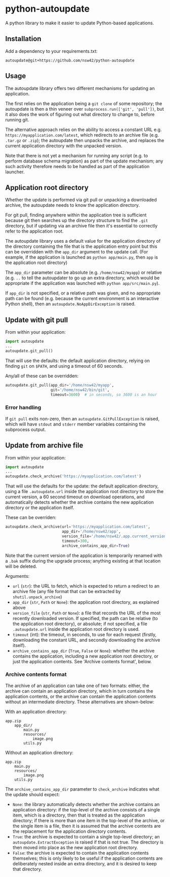 # python-autoupdate

A python library to make it easier to update Python-based applications.

## Installation

Add a dependency to your requirements.txt:

```text
autoupdate@git+https://github.com/nsw42/python-autoupdate
```

## Usage

The autoupdate library offers two different mechanisms for updating an application.

The first relies on the application being a `git clone` of some repository; the autoupdate is then a thin veneer over `subprocess.run(['git', 'pull'])`, but it also does the work of figuring out what directory to change to, before running git.

The alternative approach relies on the ability to access a constant URL e.g. `https://myapplication.com/latest`, which redirects to an archive file (e.g. `.tar.gz` or `.zip`); the autoupdate then unpacks the archive, and replaces the current application directory with the unpacked version.

Note that there is not yet a mechanism for running any script (e.g. to perform database schema migration) as part of the update mechanism; any such activity therefore needs to be handled as part of the application launcher.

## Application root directory

Whether the update is performed via git pull or unpacking a downloaded archive, the autoupdate needs to know the application directory.

For git pull, finding anywhere within the application tree is sufficient because git then searches up the directory structure to find the `.git` directory, but if updating via an archive file then it's essential to correctly refer to the application root.

The autoupdate library uses a default value for the application directory of the directory containing the file that is the application entry point but this can be overridden with the `app_dir` argument to the update call. (For example, if the application is launched as `python app/main.py`, then `app` is the application root directory)

The `app_dir` parameter can be absolute (e.g. `/home/nsw42/myapp`) or relative (e.g. `..` to tell the autoupdater to go up an extra directory, which would be appropriate if the application was launched with `python app/src/main.py`).

If `app_dir` is not specified, or a relative path was given, and no appropriate path can be found (e.g. because the current environment is an interactive Python shell), then an `autoupdate.NoAppDirException` is raised.

## Update with git pull

From within your application:

```python
import autoupdate
...
autoupdate.git_pull()
```

That will use the defaults: the default application directory, relying on finding `git` on `$PATH`, and using a timeout of 60 seconds.

Any/all of these can be overridden:

```python
autoupdate.git_pull(app_dir='/home/nsw42/myapp',
                    git='/home/nsw42/bin/git',
                    timeout=3600)  # in seconds, so 3600 is an hour
```

### Error handling

If `git pull` exits non-zero, then an `autoupdate.GitPullException` is raised, which will have `stdout` and `stderr` member variables containing the subprocess output.

## Update from archive file

From within your application:

```python
import autoupdate
...
autoupdate.check_archive('https://myapplication.com/latest')
```

That will use the defaults for the update: the default application directory, using a file `.autoupdate.url` inside the application root directory to store the current version, a 60 second timeout on download operations, and automatically detects whether the archive contains the new application directory or the application itself.

These can be overriden:

```python
autoupdate.check_archive(url='https://myapplication.com/latest',
                         app_dir='/home/nsw42/app',
                         version_file='/home/nsw42/.app.current_version_url',
                         timeout=300,
                         archive_contains_app_dir=True)
```

Note that the current version of the application is temporarily renamed with a `.bak` suffix during the upgrade process; anything existing at that location will be deleted.

Arguments:

* `url` (`str`): the URL to fetch, which is expected to return a redirect to an archive file (any file format that can be extracted by `shutil.unpack_archive`)
* `app_dir` (`str`, `Path` or `None`): the application root directory, as explained above
* `version_file` (`str`, `Path` or `None`): a file that records the URL of the most recently downloaded version. If specified, the path can be relative (to the application root directory), or absolute; if not specified, a file `.autoupdate.url` inside the application root directory is used.
* `timeout` (int): the timeout, in seconds, to use for each request (firstly, downloading the constant URL, and secondly downloading the archive itself).
* `archive_contains_app_dir` (`True`, `False` or `None`): whether the archive contains the application, including a new application root directory, or just the application contents. See 'Archive contents format', below.

### Archive contents format

The archive of an application can take one of two formats: either, the archive can contain an application directory, which in turn contains the application contents, or the archive can contain the application contents without an intermediate directory. These alternatives are shown-below:

With an application directory:

```text
app.zip
    app_dir/
        main.py
        resources/
            image.png
        utils.py
```

Without an application directory:

```text
app.zip
    main.py
    resources/
        image.png
    utils.py
```

The `archive_contains_app_dir` parameter to `check_archive` indicates what the update should expect:

* `None`: the library automatically detects whether the archive contains an application directory: if the top-level of the archive consists of a single item, which is a directory, then that is treated as the application directory; if there is more than one item in the top-level of the archive, or the single item is a file, then it is assumed that the archive contents are the replacement for the application directory contents.
* `True`: the archive is expected to contain a single top-level directory; an `autoupdate.ExtractException` is raised if that is not true. The directory is then moved into place as the new application root directory.
* `False`: the archive is expected to contain the application contents themselves; this is only likely to be useful if the application contents are deliberately nested inside an extra directory, and it is desired to keep that directory.
